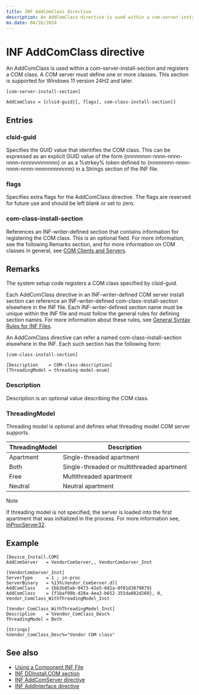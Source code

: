 ```yaml
---
title: INF AddComClass directive
description: An AddComClass directive is used within a com-server-install-section and registers a COM class.
ms.date: 04/16/2024
---
```


# INF AddComClass directive

An AddComClass is used within a com-server-install-section and registers a COM class. A COM server must define one or more classes. This section is supported for Windows 11 version 24H2 and later.

```inf
[com-server-install-section]

AddComClass = {clsid-guid}[, flags[, com-class-install-section]]
```

## Entries

### clsid-guid

Specifies the GUID value that identifies the COM class. This can be expressed as an explicit GUID value of the form {nnnnnnnn-nnnn-nnnn-nnnn-nnnnnnnnnnnn} or as a %strkey% token defined to {nnnnnnnn-nnnn-nnnn-nnnn-nnnnnnnnnnnn} in a Strings section of the INF file.

### flags

Specifies extra flags for the AddComClass directive. The flags are reserved for future use and should be left blank or set to zero.

### com-class-install-section

References an INF-writer-defined section that contains information for registering the COM class. This is an optional field. For more information, see the following Remarks section, and for more information on COM classes in general, see [COM Clients and Servers](/windows/win32/com/com-clients-and-servers).

## Remarks

The system setup code registers a COM class specified by clsid-guid.

Each AddComClass directive in an INF-writer-defined COM server install section can reference an INF-writer-defined com-class-install-section elsewhere in the INF file. Each INF-writer-defined section name must be unique within the INF file and must follow the general rules for defining section names. For more information about these rules, see [General Syntax Rules for INF Files](general-syntax-rules-for-inf-files.md).

An AddComClass directive can refer a named com-class-install-section elsewhere in the INF. Each such section has the following form:

```inf
[com-class-install-section]

[Description    = COM-class-description]
[ThreadingModel = threading-model-enum]
```

### Description

Description is an optional value describing the COM class.

### ThreadingModel

Threading model is optional and defines what threading model COM server supports.

| ThreadingModel | Description |
|---|---|
| Apartment | Single-threaded apartment |
| Both | Single-threaded or multithreaded apartment |
| Free | Multithreaded apartment |
| Neutral | Neutral apartment |

> [!NOTE]
> If threading model is not specified, the server is loaded into the first apartment that was initialized in the process.  For more information see, [InProcServer32](/windows/win32/com/inprocserver32).

## Example

```inf
[Device_Install.COM]
AddComServer   = VendorComServer,, VendorComServer_Inst

[VendorComServer_Inst]
ServerType     = 1 ; in-proc
ServerBinary   = %13%\Vendor_ComServer.dll
AddComClass    = {bb2b85ab-9473-42e5-8d1a-0f01d3879879}
AddComClass    = {f1baf99b-d28a-4ea3-b652-355da082d260}, 0, Vendor_ComClass_WithThreadingModel_Inst

[Vendor_ComClass_WithThreadingModel_Inst]
Description    = %Vendor_ComClass_Desc%
ThreadingModel = Both

[Strings]
%Vendor_ComClass_Desc%="Vendor COM class"
```

## See also

- [Using a Component INF File](using-a-component-inf-file.md)
- [INF DDInstall.COM section](inf-ddinstall-com-section.md)
- [INF AddComServer directive](inf-addcomserver-directive.md)
- [INF AddInterface directive](inf-addinterface-directive.md)
